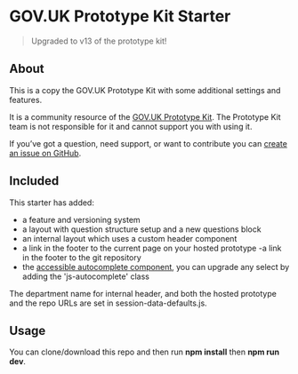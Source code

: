 # GOV.UK Prototype Kit Starter

> Upgraded to v13 of the prototype kit!

## About

This is a copy the GOV.UK Prototype Kit with some additional settings and features.

It is a community resource of the [GOV.UK Prototype Kit](http://prototype-kit.service.gov.uk/). The Prototype Kit team is not responsible for it and cannot support you with using it.

If you&rsquo;ve got a question, need support, or want to contribute you can [create an issue on GitHub](https://github.com/chrisadesign/govuk-prototype-kit/issues).

## Included

This starter has added:
- a feature and versioning system
- a layout with question structure setup and a new questions block
- an internal layout which uses a custom header component
- a link in the footer to the current page on your hosted prototype
-a link in the footer to the git repository
- the [accessible autocomplete component](https://github.com/alphagov/accessible-autocomplete), you can upgrade any select by adding the 'js-autocomplete' class

The department name for internal header, and both the hosted prototype and the repo URLs are set in session-data-defaults.js.

## Usage

You can clone/download this repo and then run **npm install** then **npm run dev**.